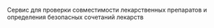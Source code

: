 Сервис для проверки совместимости лекарственных препаратов и определения безопасных сочетаний лекарств
